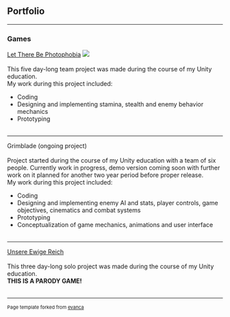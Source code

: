 ## Portfolio

---

### Games

[Let There Be Photophobia](https://callmetoots.itch.io/let-there-be-photophobia)
<img src="https://img.itch.zone/aW1nLzc2NTQ3NTEucG5n/original/B%2FV6Le.png?raw=true"/>
<br><br>This five day-long team project was made during the course of my Unity education.<br>My work during this project included:
- Coding
- Designing and implementing stamina, stealth and enemy behavior mechanics
- Prototyping<br><br>

---

Grimblade (ongoing project)
<br><br>Project started during the course of my Unity education with a team of six people. Currently work in progress, demo version coming soon with further work on it planned for another two year period before proper release.<br>My work during this project included:
- Coding
- Designing and implementing enemy AI and stats, player controls, game objectives, cinematics and combat systems
- Prototyping
- Conceptualization of game mechanics, animations and user interface<br><br>

---

[Unsere Ewige Reich](https://marxshady.itch.io/unsere-ewige-reich)
<br><br>This three day-long solo project was made during the course of my Unity education.<br><b>THIS IS A PARODY GAME!</b><br><br>

---

<!--
### Category Name 2

- [Project 1 Title](http://example.com/)
- [Project 2 Title](http://example.com/)
- [Project 3 Title](http://example.com/)
- [Project 4 Title](http://example.com/)
- [Project 5 Title](http://example.com/)

---




---
-->
<p style="font-size:11px">Page template forked from <a href="https://github.com/evanca/quick-portfolio">evanca</a></p>
<!-- Remove above link if you don't want to attibute -->
